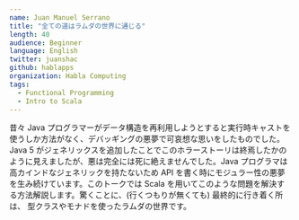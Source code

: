 ```yaml
---
name: Juan Manuel Serrano
title: "全ての道はラムダの世界に通じる"
length: 40
audience: Beginner
language: English
twitter: juanshac
github: hablapps
organization: Habla Computing
tags:
  - Functional Programming
  - Intro to Scala
---
```

昔々 Java プログラマーがデータ構造を再利用しようとすると実行時キャストを使うしか方法がなく、デバッギングの悪夢で可哀想な思いをしたものでした。Java 5 がジェネリックスを追加したことでこのホラーストーリは終焉したかのように見えましたが、悪は完全には死に絶えませんでした。Java プログラマは高カインドなジェネリックを持たないため API を書く時にモジュラー性の悪夢を生み続けています。このトークでは Scala を用いてこのような問題を解決する方法解説します。驚くことに、(行くつもりが無くても) 最終的に行き着く所は、 型クラスやモナドを使ったラムダの世界です。
